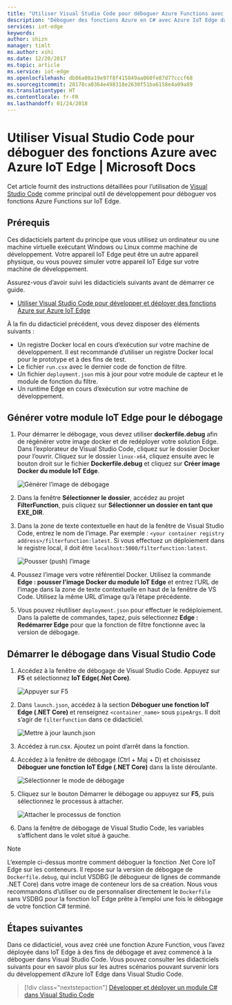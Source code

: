 ```yaml
---
title: "Utiliser Visual Studio Code pour déboguer Azure Functions avec Azure IoT Edge | Microsoft Docs"
description: "Déboguer des fonctions Azure en C# avec Azure IoT Edge dans VS Code"
services: iot-edge
keywords: 
author: shizn
manager: timlt
ms.author: xshi
ms.date: 12/20/2017
ms.topic: article
ms.service: iot-edge
ms.openlocfilehash: db86a08a19e97f8f415849aa060fe87d77cccf68
ms.sourcegitcommit: 28178ca0364e498318e2630f51ba6158e4a09a89
ms.translationtype: HT
ms.contentlocale: fr-FR
ms.lasthandoff: 01/24/2018
---
```

# <a name="use-visual-studio-code-to-debug-azure-functions-with-azure-iot-edge"></a>Utiliser Visual Studio Code pour déboguer des fonctions Azure avec Azure IoT Edge | Microsoft Docs

Cet article fournit des instructions détaillées pour l’utilisation de [Visual Studio Code](https://code.visualstudio.com/) comme principal outil de développement pour déboguer vos fonctions Azure Functions sur IoT Edge.

## <a name="prerequisites"></a>Prérequis
Ces didacticiels partent du principe que vous utilisez un ordinateur ou une machine virtuelle exécutant Windows ou Linux comme machine de développement. Votre appareil IoT Edge peut être un autre appareil physique, ou vous pouvez simuler votre appareil IoT Edge sur votre machine de développement.

Assurez-vous d’avoir suivi les didacticiels suivants avant de démarrer ce guide.
- [Utiliser Visual Studio Code pour développer et déployer des fonctions Azure sur Azure IoT Edge](how-to-vscode-develop-azure-function.md)

À la fin du didacticiel précédent, vous devez disposer des éléments suivants :
- Un registre Docker local en cours d’exécution sur votre machine de développement. Il est recommandé d’utiliser un registre Docker local pour le prototype et à des fins de test.
- Le fichier `run.csx` avec le dernier code de fonction de filtre.
- Un fichier `deployment.json` mis à jour pour votre module de capteur et le module de fonction du filtre.
- Un runtime Edge en cours d’exécution sur votre machine de développement.

## <a name="build-your-iot-edge-module-for-debugging-purpose"></a>Générer votre module IoT Edge pour le débogage
1. Pour démarrer le débogage, vous devez utiliser **dockerfile.debug** afin de régénérer votre image docker et de redéployer votre solution Edge. Dans l’explorateur de Visual Studio Code, cliquez sur le dossier Docker pour l’ouvrir. Cliquez sur le dossier `linux-x64`, cliquez ensuite avec le bouton droit sur le fichier **Dockerfile.debug** et cliquez sur **Créer image Docker du module IoT Edge**.

    ![Générer l’image de débogage](./media/how-to-debug-csharp-function/build-debug-image.png)

2. Dans la fenêtre **Sélectionner le dossier**, accédez au projet **FilterFunction**, puis cliquez sur **Sélectionner un dossier en tant que EXE_DIR**.
3. Dans la zone de texte contextuelle en haut de la fenêtre de Visual Studio Code, entrez le nom de l’image. Par exemple : `<your container registry address>/filterfunction:latest`. Si vous effectuez un déploiement dans le registre local, il doit être `localhost:5000/filterfunction:latest`.

    ![Pousser (push) l’image](./media/how-to-debug-csharp-function/push-image.png)

4. Poussez l’image vers votre référentiel Docker. Utilisez la commande **Edge : pousser l’image Docker du module IoT Edge** et entrez l’URL de l’image dans la zone de texte contextuelle en haut de la fenêtre de VS Code. Utilisez la même URL d’image qu’à l’étape précédente.
5. Vous pouvez réutiliser `deployment.json` pour effectuer le redéploiement. Dans la palette de commandes, tapez, puis sélectionnez **Edge : Redémarrer Edge** pour que la fonction de filtre fonctionne avec la version de débogage.

## <a name="start-debugging-in-vs-code"></a>Démarrer le débogage dans Visual Studio Code
1. Accédez à la fenêtre de débogage de Visual Studio Code. Appuyez sur **F5** et sélectionnez **IoT Edge(.Net Core)**.

    ![Appuyer sur F5](./media/how-to-debug-csharp-function/f5-debug-option.png)

2. Dans `launch.json`, accédez à la section **Déboguer une fonction IoT Edge (.NET Core)** et renseignez `<container_name>` sous `pipeArgs`. Il doit s’agir de `filterfunction` dans ce didacticiel.

    ![Mettre à jour launch.json](./media/how-to-debug-csharp-function/update-launch-json.png)

3. Accédez à run.csx. Ajoutez un point d’arrêt dans la fonction.
4. Accédez à la fenêtre de débogage (Ctrl + Maj + D) et choisissez **Déboguer une fonction IoT Edge (.NET Core)** dans la liste déroulante. 

    ![Sélectionner le mode de débogage](./media/how-to-debug-csharp-function/choose-debug-mode.png)

5. Cliquez sur le bouton Démarrer le débogage ou appuyez sur **F5**, puis sélectionnez le processus à attacher.

    ![Attacher le processus de fonction](./media/how-to-debug-csharp-function/attach-function-process.png)

6. Dans la fenêtre de débogage de Visual Studio Code, les variables s’affichent dans le volet situé à gauche. 

> [!NOTE]
> L’exemple ci-dessus montre comment déboguer la fonction .Net Core IoT Edge sur les conteneurs. Il repose sur la version de débogage de `Dockerfile.debug`, qui inclut VSDBG (le débogueur de lignes de commande .NET Core) dans votre image de conteneur lors de sa création. Nous vous recommandons d’utiliser ou de personnaliser directement le `Dockerfile` sans VSDBG pour la fonction IoT Edge prête à l’emploi une fois le débogage de votre fonction C# terminé.

## <a name="next-steps"></a>Étapes suivantes

Dans ce didacticiel, vous avez créé une fonction Azure Function, vous l’avez déployée dans IoT Edge à des fins de débogage et avez commencé à la déboguer dans Visual Studio Code. Vous pouvez consulter les didacticiels suivants pour en savoir plus sur les autres scénarios pouvant survenir lors du développement d’Azure IoT Edge dans Visual Studio Code. 

> [!div class="nextstepaction"]
> [Développer et déployer un module C# dans Visual Studio Code](how-to-vscode-develop-csharp-module.md)

